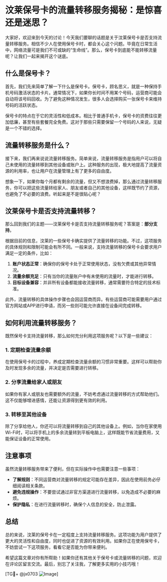 # 汶莱保号卡的流量转移服务揭秘：是惊喜还是迷思？

大家好，欢迎来到今天的讨论！今天我们要聊的话题是关于汶莱保号卡是否支持流量转移服务。相信不少人在使用保号卡时，都会关心这个问题。毕竟在日常生活中，网络流量可是我们不可或缺的“生命线”。那么，保号卡到底能不能转移流量呢？让我们一起来揭开这个谜底。

## 什么是保号卡？

首先，我们先来简单了解一下什么是保号卡。保号卡，顾名思义，就是一种保持手机号码激活状态的卡片。通常情况下，如果你长时间不用某个号码，运营商可能会自动将该号码回收。为了避免这种情况发生，很多人会选择购买一张保号卡来维持号码的活跃状态。

保号卡的特点在于它的灵活性和低成本。相比于普通手机卡，保号卡的资费往往更加低廉，甚至有些套餐完全免费。这对于那些只需要保留一个号码的人来说，无疑是一个不错的选择。

## 流量转移服务是什么？

接下来，我们再来说说流量转移服务。简单来说，流量转移服务是指用户可以将自己未使用的流量转移到其他设备或账户上。这种服务的出现，极大地提高了流量资源的利用率，也让用户在流量管理上有了更多的自由度。

想象一下，如果你每个月都有剩余的流量，但又不想浪费掉，那么通过流量转移服务，你可以把这些流量转给家人、朋友或者自己的其他设备，这样既节约了资源，也避免了不必要的浪费。听起来是不是很贴心呢？

## 汶莱保号卡是否支持流量转移？

那么回到我们的主题——汶莱保号卡是否支持流量转移服务呢？答案是：**部分支持**。

根据目前的信息，汶莱的一些保号卡确实提供了流量转移的功能。不过，这项服务的具体规则和限制可能会有所不同。一般来说，支持流量转移的保号卡会要求用户满足一定的条件，比如：

1. **账户状态正常**：确保你的保号卡处于正常使用状态，没有欠费或其他异常情况。
2. **流量余额充足**：只有当你的流量账户中有未使用的流量时，才能进行转移。
3. **目标设备兼容**：并非所有设备都能接收流量转移，通常需要符合特定的技术标准。

此外，流量转移的具体操作步骤也会因运营商而异。有些运营商可能需要用户通过官方网站或APP进行申请，而另一些则可能允许直接在设备间完成转移。

## 如何利用流量转移服务？

既然保号卡支持流量转移，那么如何充分利用这项服务呢？以下是一些建议：

### 1. 定期检查流量余额

在使用保号卡的过程中，养成定期检查流量余额的习惯非常重要。这样可以帮助你及时发现多余的流量，并决定是否需要进行转移。

### 2. 分享流量给家人或朋友

如果你有家人或朋友也需要额外的流量，不妨考虑通过流量转移的方式帮助他们。这不仅能够增进感情，还能让资源得到更有效的利用。

### 3. 转移至其他设备

除了分享给他人，你还可以将流量转移到自己的其他设备上。例如，当你在家使用Wi-Fi时，可以将手机上的多余流量转到平板电脑上，这样既能节省流量费用，又能保证设备的正常使用。

## 注意事项

虽然流量转移服务带来了便利，但在实际操作中也需要注意一些事项：

- **了解规则**：不同运营商对流量转移的规定可能存在差异，因此在使用前务必仔细阅读相关条款。
- **避免违规操作**：不要尝试通过非官方渠道进行流量转移，以免造成不必要的麻烦。
- **保护隐私**：在进行流量转移时，确保个人信息的安全，防止泄露。

## 总结

总的来说，汶莱的保号卡在一定程度上支持流量转移服务。这项功能为用户提供了更大的灵活性和自由度，同时也促进了资源的有效利用。如果你正在使用保号卡，不妨尝试一下这项服务，看看它是否能为你带来便利。

希望这篇文章对你有所帮助！如果你还有其他关于保号卡或流量转移的问题，欢迎在评论区留言交流。最后，别忘了关注我，了解更多实用的小技巧哦！

[TG💪+ @jx0703 ![Image](https://github.com/user-attachments/assets/dbca1d08-cadb-493c-b0ec-ad6f7a83f270)]